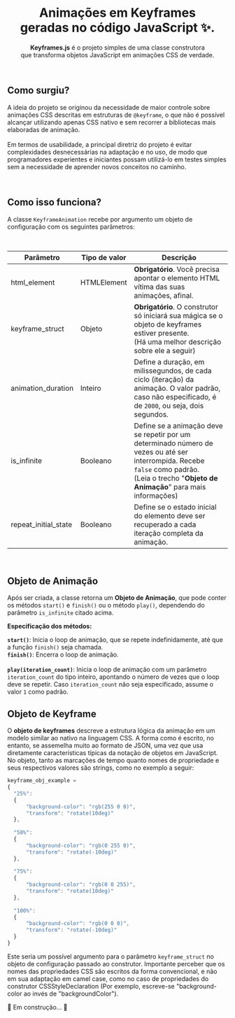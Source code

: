 <h1 align=center>Animações em Keyframes<br>geradas no código JavaScript ✨.</h1>

<p align=center><b>Keyframes.js</b> é o projeto simples de uma classe construtora<br>que transforma objetos JavaScript em animações CSS de verdade.</p>
<br>

<h2>Como surgiu?</h2>
<p>
  A ideia do projeto se originou da necessidade de maior controle sobre animações CSS descritas em estruturas de <code>@keyframe</code>, o que não é possível alcançar utilizando apenas CSS nativo e sem recorrer a bibliotecas mais elaboradas de animação.<br><br>
  Em termos de usabilidade, a principal diretriz do projeto é evitar complexidades desnecessárias na adaptação e no uso, de modo que programadores experientes e iniciantes possam utilizá-lo em testes simples sem a necessidade de aprender novos conceitos no caminho.
</p><br>

<h2>Como isso funciona?</h2>
<p>A classe <code>KeyframeAnimation</code> recebe por argumento um objeto de configuração com os seguintes parâmetros:</p><br>

| Parâmetro | Tipo de valor | Descrição               |
|-----------|---------------|-------------------------|
| html_element            | HTMLElement     | **Obrigatório**. Você precisa apontar o elemento HTML vítima das suas animações, afinal. |
| keyframe_struct         | Objeto          | **Obrigatório**. O construtor só iniciará sua mágica se o objeto de keyframes estiver presente.<br>(Há uma melhor descrição sobre ele a seguir) |
| animation_duration      | Inteiro         | Define a duração, em milissegundos, de cada ciclo (iteração) da animação. O valor padrão, caso não especificado, é de `2000`, ou seja, dois segundos.<br> |
| is_infinite             | Booleano        | Define se a animação deve se repetir por um determinado número de vezes ou até ser interrompida. Recebe `false` como padrão.<br>(Leia o trecho "**Objeto de Animação**" para mais informações) |
| repeat_initial_state    | Booleano        | Define se o estado inicial do elemento deve ser recuperado a cada iteração completa da animação. |

<br>
<h2>Objeto de Animação</h2>
<p>
  Após ser criada, a classe retorna um <b>Objeto de Animação</b>, que pode conter os métodos <code>start()</code> e <code>finish()</code> ou o método <code>play()</code>, dependendo do parâmetro <code>is_infinite</code> citado acima.
</p>

<p><b>Especificação dos métodos:</b></p>

**`start()`**: Inicia o loop de animação, que se repete indefinidamente, até que a função `finish()` seja chamada.<br>
**`finish()`**: Encerra o loop de animação.<br>
<br>
**`play(iteration_count)`**: Inicia o loop de animação com um parâmetro `iteration_count` do tipo inteiro, apontando o número de vezes que o loop deve se repetir. Caso `iteration_count` não seja especificado, assume o valor `1` como padrão.<br>


<h2>Objeto de Keyframe</h2>
<p>
  O <b>objeto de keyframes</b> descreve a estrutura lógica da animação em um modelo similar ao nativo na linguagem CSS. A forma como é escrito, no entanto, se assemelha muito ao formato de JSON, uma vez que usa diretamente características típicas da notação de objetos em JavaScript.
  No objeto, tanto as marcações de tempo quanto nomes de propriedade e seus respectivos valores são strings, como no exemplo a seguir: <br>
  
```javascript
keyframe_obj_example =
{
  "25%": 
  {
      "background-color": "rgb(255 0 0)",
      "transform": "rotate(10deg)"
  },
  
  "50%":
  {
      "background-color": "rgb(0 255 0)",
      "transform": "rotate(-10deg)"
  },
  
  "75%":
  {
      "background-color": "rgb(0 0 255)",
      "transform": "rotate(10deg)"
  },
  
  "100%":
  {
      "background-color": "rgb(0 0 0)",
      "transform": "rotate(-10deg)"
  }
}
```

Este seria um possível argumento para o parâmetro `keyframe_struct` no objeto de configuração passado ao construtor.
Importante perceber que os nomes das propriedades CSS são escritos da forma convencional, e não em sua adaptação em camel case, como no caso de propriedades do construtor CSSStyleDeclaration (Por exemplo, escreve-se "background-color ao invés de "backgroundColor").
</p>

<p>🔧 Em construção... 🔨</p>
